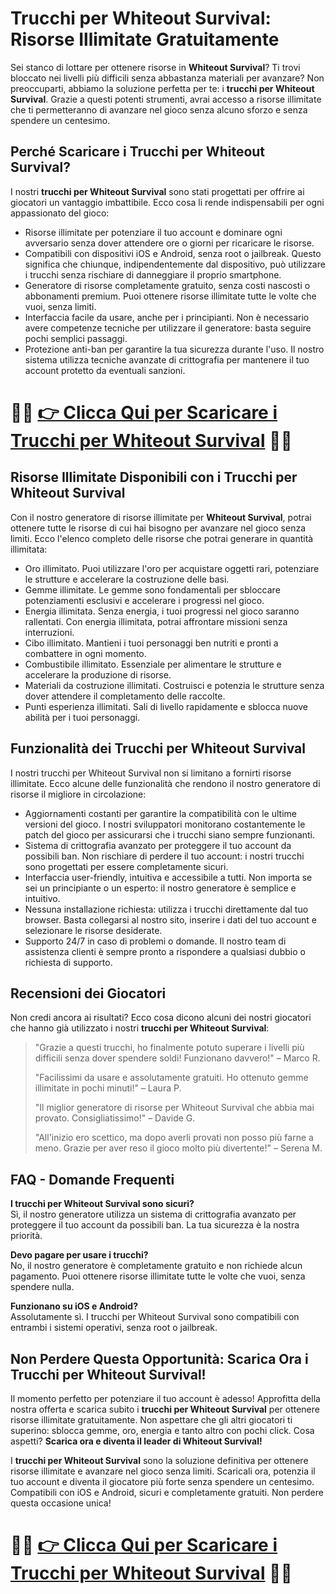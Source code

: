 <h1>Trucchi per Whiteout Survival: Risorse Illimitate Gratuitamente</h1>

<p>Sei stanco di lottare per ottenere risorse in <strong>Whiteout Survival</strong>? Ti trovi bloccato nei livelli più difficili senza abbastanza materiali per avanzare? Non preoccuparti, abbiamo la soluzione perfetta per te: i <strong>trucchi per Whiteout Survival</strong>. Grazie a questi potenti strumenti, avrai accesso a risorse illimitate che ti permetteranno di avanzare nel gioco senza alcuno sforzo e senza spendere un centesimo.</p>

<h2>Perché Scaricare i Trucchi per Whiteout Survival?</h2>

<p>I nostri <strong>trucchi per Whiteout Survival</strong> sono stati progettati per offrire ai giocatori un vantaggio imbattibile. Ecco cosa li rende indispensabili per ogni appassionato del gioco:</p>

<ul>
  <li>Risorse illimitate per potenziare il tuo account e dominare ogni avversario senza dover attendere ore o giorni per ricaricare le risorse.</li>
  <li>Compatibili con dispositivi iOS e Android, senza root o jailbreak. Questo significa che chiunque, indipendentemente dal dispositivo, può utilizzare i trucchi senza rischiare di danneggiare il proprio smartphone.</li>
  <li>Generatore di risorse completamente gratuito, senza costi nascosti o abbonamenti premium. Puoi ottenere risorse illimitate tutte le volte che vuoi, senza limiti.</li>
  <li>Interfaccia facile da usare, anche per i principianti. Non è necessario avere competenze tecniche per utilizzare il generatore: basta seguire pochi semplici passaggi.</li>
  <li>Protezione anti-ban per garantire la tua sicurezza durante l'uso. Il nostro sistema utilizza tecniche avanzate di crittografia per mantenere il tuo account protetto da eventuali sanzioni.</li>
</ul>

# 🔴🔴 **[👉 Clicca Qui per Scaricare i Trucchi per Whiteout Survival](https://rebrand.ly/SwiperGames)** 🔴🔴

<h2>Risorse Illimitate Disponibili con i Trucchi per Whiteout Survival</h2>

<p>Con il nostro generatore di risorse illimitate per <strong>Whiteout Survival</strong>, potrai ottenere tutte le risorse di cui hai bisogno per avanzare nel gioco senza limiti. Ecco l'elenco completo delle risorse che potrai generare in quantità illimitata:</p>

<ul>
  <li>Oro illimitato. Puoi utilizzare l'oro per acquistare oggetti rari, potenziare le strutture e accelerare la costruzione delle basi.</li>
  <li>Gemme illimitate. Le gemme sono fondamentali per sbloccare potenziamenti esclusivi e accelerare i progressi nel gioco.</li>
  <li>Energia illimitata. Senza energia, i tuoi progressi nel gioco saranno rallentati. Con energia illimitata, potrai affrontare missioni senza interruzioni.</li>
  <li>Cibo illimitato. Mantieni i tuoi personaggi ben nutriti e pronti a combattere in ogni momento.</li>
  <li>Combustibile illimitato. Essenziale per alimentare le strutture e accelerare la produzione di risorse.</li>
  <li>Materiali da costruzione illimitati. Costruisci e potenzia le strutture senza dover attendere il completamento delle raccolte.</li>
  <li>Punti esperienza illimitati. Sali di livello rapidamente e sblocca nuove abilità per i tuoi personaggi.</li>
</ul>

<h2>Funzionalità dei Trucchi per Whiteout Survival</h2>

<p>I nostri trucchi per Whiteout Survival non si limitano a fornirti risorse illimitate. Ecco alcune delle funzionalità che rendono il nostro generatore di risorse il migliore in circolazione:</p>

<ul>
  <li>Aggiornamenti costanti per garantire la compatibilità con le ultime versioni del gioco. I nostri sviluppatori monitorano costantemente le patch del gioco per assicurarsi che i trucchi siano sempre funzionanti.</li>
  <li>Sistema di crittografia avanzato per proteggere il tuo account da possibili ban. Non rischiare di perdere il tuo account: i nostri trucchi sono progettati per essere completamente sicuri.</li>
  <li>Interfaccia user-friendly, intuitiva e accessibile a tutti. Non importa se sei un principiante o un esperto: il nostro generatore è semplice e intuitivo.</li>
  <li>Nessuna installazione richiesta: utilizza i trucchi direttamente dal tuo browser. Basta collegarsi al nostro sito, inserire i dati del tuo account e selezionare le risorse desiderate.</li>
  <li>Supporto 24/7 in caso di problemi o domande. Il nostro team di assistenza clienti è sempre pronto a rispondere a qualsiasi dubbio o richiesta di supporto.</li>
</ul>

<h2>Recensioni dei Giocatori</h2>

<p>Non credi ancora ai risultati? Ecco cosa dicono alcuni dei nostri giocatori che hanno già utilizzato i nostri <strong>trucchi per Whiteout Survival</strong>:</p>

<blockquote>
  <p>"Grazie a questi trucchi, ho finalmente potuto superare i livelli più difficili senza dover spendere soldi! Funzionano davvero!" – Marco R.</p>
  <p>"Facilissimi da usare e assolutamente gratuiti. Ho ottenuto gemme illimitate in pochi minuti!" – Laura P.</p>
  <p>"Il miglior generatore di risorse per Whiteout Survival che abbia mai provato. Consigliatissimo!" – Davide G.</p>
  <p>"All'inizio ero scettico, ma dopo averli provati non posso più farne a meno. Grazie per aver reso il gioco molto più divertente!" – Serena M.</p>
</blockquote>

<h2>FAQ - Domande Frequenti</h2>

<p><strong>I trucchi per Whiteout Survival sono sicuri?</strong><br />
Sì, il nostro generatore utilizza un sistema di crittografia avanzato per proteggere il tuo account da possibili ban. La tua sicurezza è la nostra priorità.</p>

<p><strong>Devo pagare per usare i trucchi?</strong><br />
No, il nostro generatore è completamente gratuito e non richiede alcun pagamento. Puoi ottenere risorse illimitate tutte le volte che vuoi, senza spendere nulla.</p>

<p><strong>Funzionano su iOS e Android?</strong><br />
Assolutamente sì. I trucchi per Whiteout Survival sono compatibili con entrambi i sistemi operativi, senza root o jailbreak.</p>

<h2>Non Perdere Questa Opportunità: Scarica Ora i Trucchi per Whiteout Survival!</h2>

<p>Il momento perfetto per potenziare il tuo account è adesso! Approfitta della nostra offerta e scarica subito i <strong>trucchi per Whiteout Survival</strong> per ottenere risorse illimitate gratuitamente. Non aspettare che gli altri giocatori ti superino: sblocca gemme, oro, energia e tanto altro con pochi click. Cosa aspetti? <strong>Scarica ora e diventa il leader di Whiteout Survival!</strong></p>

<p>I <strong>trucchi per Whiteout Survival</strong> sono la soluzione definitiva per ottenere risorse illimitate e avanzare nel gioco senza limiti. Scaricali ora, potenzia il tuo account e diventa il giocatore più forte senza spendere un centesimo. Compatibili con iOS e Android, sicuri e completamente gratuiti. Non perdere questa occasione unica!</p>

# 🔴🔴 **[👉 Clicca Qui per Scaricare i Trucchi per Whiteout Survival](https://rebrand.ly/SwiperGames)** 🔴🔴
